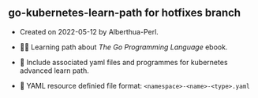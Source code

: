 ## go-kubernetes-learn-path for hotfixes branch

- Created on 2022-05-12 by Alberthua-Perl.

- 👨‍💻 Learning path about *The Go Programming Language* ebook.

- 🐳 Include associated yaml files and programmes for kubernetes advanced learn path.

- 📜 YAML resource definied file format: `<namespace>-<name>-<type>.yaml`

